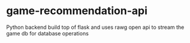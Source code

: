 # game-recommendation-api
Python backend build top of flask and uses rawg open api to stream the game db for database operations
